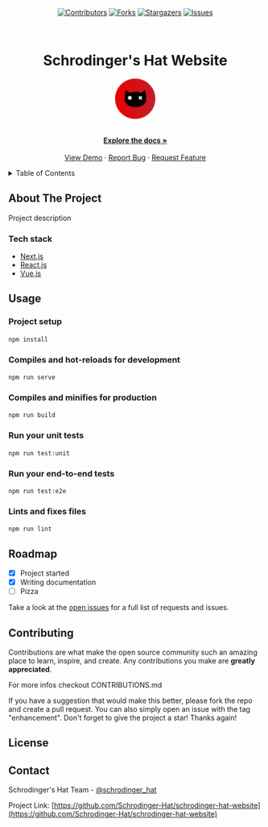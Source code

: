 
<div align='center'>
  
  
[![Contributors][contributors-shield]][contributors-url]
[![Forks][forks-shield]][forks-url]
[![Stargazers][stars-shield]][stars-url]
[![Issues][issues-shield]][issues-url]

</div>

<!-- PROJECT LOGO -->
<br />
<div align="center">
  <h1>Schrodinger's Hat Website</h1>
  
  <a href="https://github.com/Schrodinger-Hat/schrodinger-hat-website">
    <img src="src/assets/logo-64.png" alt="Logo" width="80" height="80">
  </a>


  <p align="center">
    <br />
    <a href="https://github.com/Schrodinger-Hat/schrodinger-hat-website/wiki"><strong>Explore the docs »</strong></a>
    <br />
    <br />
    <a href="https://github.com/Schrodinger-Hat/schrodinger-hat-website">View Demo</a>
    ·
    <a href="https://github.com/Schrodinger-Hat/schrodinger-hat-website/issues">Report Bug</a>
    ·
    <a href="https://github.com/Schrodinger-Hat/schrodinger-hat-website/issues">Request Feature</a>
  </p>
</div>



<!-- TABLE OF CONTENTS -->
<details>
  <summary>Table of Contents</summary>
  <ol>
    <li>
      <a href="#about-the-project">About The Project</a>
      <ul>
        <li><a href="#tech-stack">Built With</a></li>
      </ul>
    </li>
    <li><a href="#usage">Usage</a></li>
    <li><a href="#roadmap">Roadmap</a></li>
    <li><a href="#contributing">Contributing</a></li>
    <li><a href="#license">License</a></li>
    <li><a href="#contact">Contact</a></li>
  </ol>
</details>



<!-- ABOUT THE PROJECT -->
## About The Project

Project description



### Tech stack

* [Next.js](https://nextjs.org/)
* [React.js](https://reactjs.org/)
* [Vue.js](https://vuejs.org/)


<!-- USAGE EXAMPLES -->
## Usage
### Project setup
```
npm install
```
### Compiles and hot-reloads for development
```
npm run serve
```

### Compiles and minifies for production
```
npm run build
```
### Run your unit tests
```
npm run test:unit
```
### Run your end-to-end tests
```
npm run test:e2e
```
### Lints and fixes files
```
npm run lint
```
<!-- ROADMAP -->
## Roadmap

- [x] Project started
- [x] Writing documentation
- [ ] Pizza

Take a look at the [open issues](https://github.com/Schrodinger-Hat/schrodinger-hat-website/issues) for a full list of requests and issues.


<!-- CONTRIBUTING -->
## Contributing

Contributions are what make the open source community such an amazing place to learn, inspire, and create. Any contributions you make are **greatly appreciated**.

For more infos checkout CONTRIBUTIONS.md

If you have a suggestion that would make this better, please fork the repo and create a pull request. You can also simply open an issue with the tag "enhancement".
Don't forget to give the project a star! Thanks again!


<!-- LICENSE -->
## License


<!-- CONTACT -->
## Contact

Schrodinger's Hat Team - [@schrodinger_hat](https://twitter.com/schrodinger_hat)

Project Link: [https://github.com/Schrodinger-Hat/schrodinger-hat-website](https://github.com/Schrodinger-Hat/schrodinger-hat-website)

<!-- MARKDOWN LINKS & IMAGES -->
<!-- https://www.markdownguide.org/basic-syntax/#reference-style-links -->
[contributors-shield]: https://img.shields.io/github/contributors/Schrodinger-Hat/schrodinger-hat-website.svg?style=for-the-badge
[contributors-url]: https://github.com/Schrodinger-Hat/schrodinger-hat-website/graphs/contributors
[forks-shield]: https://img.shields.io/github/forks/Schrodinger-Hat/schrodinger-hat-website.svg?style=for-the-badge
[forks-url]: https://github.com/Schrodinger-Hat/schrodinger-hat-website/network/members
[stars-shield]: https://img.shields.io/github/stars/Schrodinger-Hat/Best-README-Template.svg?style=for-the-badge
[stars-url]: https://github.com/Schrodinger-Hat/schrodinger-hat-website/stargazers
[issues-shield]: https://img.shields.io/github/issues/Schrodinger-Hat/schrodinger-hat-website.svg?style=for-the-badge
[issues-url]: https://github.com/Schrodinger-Hat/schrodinger-hat-website/issues
